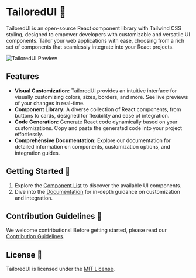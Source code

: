 # TailoredUI 🎨

TailoredUI is an open-source React component library with Tailwind CSS styling, designed to empower developers with customizable and versatile UI components. Tailor your web applications with ease, choosing from a rich set of components that seamlessly integrate into your React projects.

![TailoredUI Preview](url-to-image)

## Features

- **Visual Customization:** TailoredUI provides an intuitive interface for visually customizing colors, sizes, borders, and more. See live previews of your changes in real-time.
- **Component Library:** A diverse collection of React components, from buttons to cards, designed for flexibility and ease of integration.
- **Code Generation:** Generate React code dynamically based on your customizations. Copy and paste the generated code into your project effortlessly.
- **Comprehensive Documentation:** Explore our documentation for detailed information on components, customization options, and integration guides.

## Getting Started 🚀

1. Explore the [Component List](#) to discover the available UI components.
2. Dive into the [Documentation](#) for in-depth guidance on customization and integration.

## Contribution Guidelines 🤝

We welcome contributions! Before getting started, please read our [Contribution Guidelines](CONTRIBUTING.md).

## License 📄

TailoredUI is licensed under the [MIT License](LICENSE).
